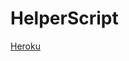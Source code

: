 # HelperScript



[Heroku](https://heroku.com/deploy?template=https://github.com/rking32/HelperScript)
